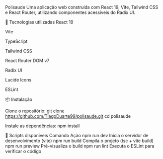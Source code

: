 Polisaude
Uma aplicação web construída com React 19, Vite, Tailwind CSS e React Router, utilizando componentes acessíveis do Radix UI.

🚀 Tecnologias utilizadas
React 19

Vite

TypeScript

Tailwind CSS

React Router DOM v7

Radix UI

Lucide Icons

ESLint

📦 Instalação

Clone o repositório:
git clone https://github.com/TiagoDuarte99/polisaude.git
cd polisaude

Instale as dependências:
npm install


🧪 Scripts disponíveis
Comando Ação
npm run dev Inicia o servidor de desenvolvimento (vite)
npm run build Compila o projeto (tsc + vite build)
npm run preview Pré-visualiza o build
npm run lint Executa o ESLint para verificar o código
